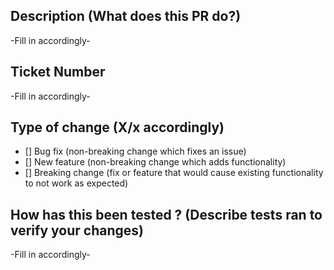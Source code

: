 ## Description (What does this PR do?)
-Fill in accordingly-


## Ticket Number 
-Fill in accordingly-


## Type of change (X/x accordingly)
- [] Bug fix (non-breaking change which fixes an issue)
- [] New feature (non-breaking change which adds functionality)
- [] Breaking change (fix or feature that would cause existing functionality to not work as expected)


## How has this been tested ? (Describe tests ran to verify your changes)
-Fill in accordingly-


